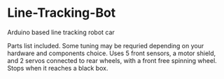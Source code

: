 # Line-Tracking-Bot
Arduino based line tracking robot car

Parts list included. Some tuning may be requried depending on your hardware and components choice. Uses 5 front sensors, a motor shield, and 2 servos connected to rear wheels, with a front free spinning wheel. Stops when it reaches a black box.
